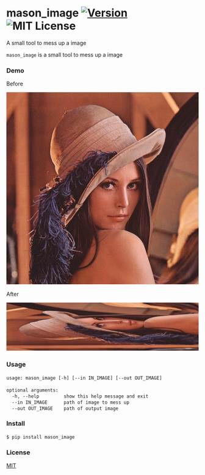 # mason_image [![Version][version-badge]][version-link] ![MIT License][license-badge]
A small tool to mess up a image

`mason_image` is a small tool to mess up a image


### Demo

Before

![](https://raw.githubusercontent.com/Mason-Lin/mason_image/master/lenna_in.jpg)

After

![](https://raw.githubusercontent.com/Mason-Lin/mason_image/master/lenna_out.jpg)


### Usage

```
usage: mason_image [-h] [--in IN_IMAGE] [--out OUT_IMAGE]

optional arguments:
  -h, --help         show this help message and exit
  --in IN_IMAGE      path of image to mess up
  --out OUT_IMAGE    path of output image
```


### Install

```
$ pip install mason_image
```

### License

[MIT](https://github.com/Mason-Lin/mason_image/blob/master/LICENSE)

[version-badge]:   https://img.shields.io/badge/version-0.1.0-brightgreen.svg
[version-link]:    https://pypi.python.org/pypi/mason_image/
[license-badge]:   https://img.shields.io/github/license/Mason-Lin/mason_image.svg


